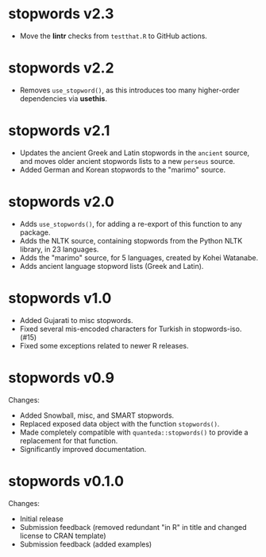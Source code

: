 stopwords v2.3
==============
* Move the **lintr** checks from `testthat.R` to GitHub actions.

stopwords v2.2
==============
* Removes `use_stopword()`, as this introduces too many higher-order dependencies via **usethis**.

stopwords v2.1
==============
* Updates the ancient Greek and Latin stopwords in the `ancient` source, and moves older ancient stopwords lists to a new `perseus` source.
* Added German and Korean stopwords to the "marimo" source.

stopwords v2.0
==============
* Adds `use_stopwords()`, for adding a re-export of this function to any package.
* Adds the NLTK source, containing stopwords from the Python NLTK library, in 23
  languages.
* Adds the "marimo" source, for 5 languages, created by Kohei Watanabe.
* Adds ancient language stopword lists (Greek and Latin).

stopwords v1.0
==============
* Added Gujarati to misc stopwords.
* Fixed several mis-encoded characters for Turkish in stopwords-iso. (#15)
* Fixed some exceptions related to newer R releases.

stopwords v0.9
==============

Changes:
* Added Snowball, misc, and SMART stopwords.
* Replaced exposed data object with the function `stopwords()`.
* Made completely compatible with `quanteda::stopwords()` to provide a replacement for that function.
* Significantly improved documentation.

stopwords v0.1.0
==============

Changes:

* Initial release
* Submission feedback (removed redundant "in R" in title and changed license to CRAN template)
* Submission feedback (added examples)
